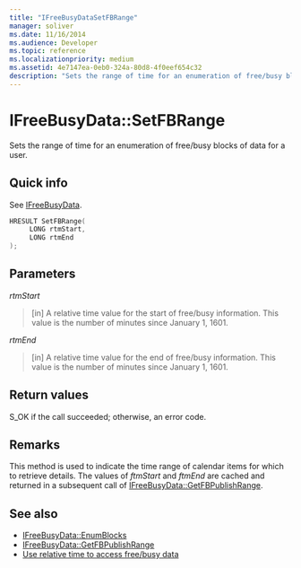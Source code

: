 ```yaml
---
title: "IFreeBusyDataSetFBRange"
manager: soliver
ms.date: 11/16/2014
ms.audience: Developer
ms.topic: reference
ms.localizationpriority: medium
ms.assetid: 4e7147ea-0eb0-324a-80d8-4f0eef654c32
description: "Sets the range of time for an enumeration of free/busy blocks of data for a user."
---
```


# IFreeBusyData::SetFBRange

Sets the range of time for an enumeration of free/busy blocks of data for a user.
  
## Quick info

See [IFreeBusyData](ifreebusydata.md).
  
```cpp
HRESULT SetFBRange(
     LONG rtmStart,
     LONG rtmEnd
);
```

## Parameters

_rtmStart_
  
> [in] A relative time value for the start of free/busy information. This value is the number of minutes since January 1, 1601.
    
_rtmEnd_
  
> [in] A relative time value for the end of free/busy information. This value is the number of minutes since January 1, 1601.

## Return values

S_OK if the call succeeded; otherwise, an error code.
  
## Remarks

This method is used to indicate the time range of calendar items for which to retrieve details. The values of *ftmStart* and *ftmEnd* are cached and returned in a subsequent call of [IFreeBusyData::GetFBPublishRange](ifreebusydata-getfbpublishrange.md).
  
## See also

- [IFreeBusyData::EnumBlocks](ifreebusydata-enumblocks.md)
- [IFreeBusyData::GetFBPublishRange](ifreebusydata-getfbpublishrange.md)
- [Use relative time to access free/busy data](how-to-use-relative-time-to-access-free-busy-data.md)
